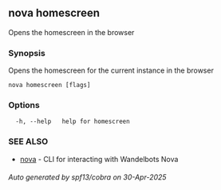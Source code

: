 ## nova homescreen

Opens the homescreen in the browser

### Synopsis

Opens the homescreen for the current instance in the browser

```
nova homescreen [flags]
```

### Options

```
  -h, --help   help for homescreen
```

### SEE ALSO

* [nova](nova.md)	 - CLI for interacting with Wandelbots Nova

###### Auto generated by spf13/cobra on 30-Apr-2025
